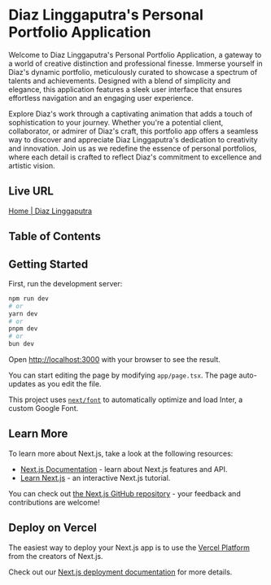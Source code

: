 # Diaz Linggaputra's Personal Portfolio Application

Welcome to Diaz Linggaputra's Personal Portfolio Application, a gateway to a world of creative distinction and professional finesse. Immerse yourself in Diaz's dynamic portfolio, meticulously curated to showcase a spectrum of talents and achievements. Designed with a blend of simplicity and elegance, this application features a sleek user interface that ensures effortless navigation and an engaging user experience.

Explore Diaz's work through a captivating animation that adds a touch of sophistication to your journey. Whether you're a potential client, collaborator, or admirer of Diaz's craft, this portfolio app offers a seamless way to discover and appreciate Diaz Linggaputra's dedication to creativity and innovation. Join us as we redefine the essence of personal portfolios, where each detail is crafted to reflect Diaz's commitment to excellence and artistic vision.

## Live URL

[Home | Diaz Linggaputra](https://diazlinggaputra.vercel.app/)

## Table of Contents

## Getting Started

First, run the development server:

```bash
npm run dev
# or
yarn dev
# or
pnpm dev
# or
bun dev
```

Open [http://localhost:3000](http://localhost:3000) with your browser to see the result.

You can start editing the page by modifying `app/page.tsx`. The page auto-updates as you edit the file.

This project uses [`next/font`](https://nextjs.org/docs/basic-features/font-optimization) to automatically optimize and load Inter, a custom Google Font.

## Learn More

To learn more about Next.js, take a look at the following resources:

- [Next.js Documentation](https://nextjs.org/docs) - learn about Next.js features and API.
- [Learn Next.js](https://nextjs.org/learn) - an interactive Next.js tutorial.

You can check out [the Next.js GitHub repository](https://github.com/vercel/next.js/) - your feedback and contributions are welcome!

## Deploy on Vercel

The easiest way to deploy your Next.js app is to use the [Vercel Platform](https://vercel.com/new?utm_medium=default-template&filter=next.js&utm_source=create-next-app&utm_campaign=create-next-app-readme) from the creators of Next.js.

Check out our [Next.js deployment documentation](https://nextjs.org/docs/deployment) for more details.

